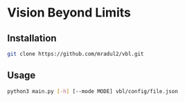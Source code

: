 # Vision Beyond Limits

## Installation
```bash
git clone https://github.com/mradul2/vbl.git
```

## Usage

```bash
python3 main.py [-h] [--mode MODE] vbl/config/file.json 
```